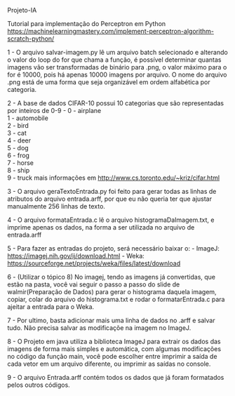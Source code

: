 Projeto-IA

Tutorial para implementação do Perceptron em Python https://machinelearningmastery.com/implement-perceptron-algorithm-scratch-python/

1 - O arquivo salvar-imagem.py lê um arquivo batch selecionado e alterando o valor do loop do for que chama a função, é possível determinar quantas imagens vão ser transformadas de binário para .png, o valor máximo para o for é 10000, pois há apenas 10000 imagens por arquivo. O nome do arquivo .png está de uma forma que seja organizável em ordem alfabética por categoria.

2 - A base de dados CIFAR-10 possui 10 categorias que são representadas por inteiros de 0-9 - 
	0 - airplane										
	1 - automobile										
	2 - bird										
	3 - cat										
	4 - deer										
	5 - dog										
	6 - frog										
	7 - horse										
	8 - ship										
	9 - truck
mais informações em http://www.cs.toronto.edu/~kriz/cifar.html

3 - O arquivo geraTextoEntrada.py foi feito para gerar todas as linhas de atributos do arquivo entrada.arff, por que eu não queria ter que ajustar manualmente 256 linhas de texto.

4 - O arquivo formataEntrada.c lê o arquivo histogramaDaImagem.txt, e imprime apenas os dados, na forma a ser utilizada no arquivo de entrada.arff

5 - Para fazer as entradas do projeto, será necessário baixar o:
	- ImageJ: https://imagej.nih.gov/ij/download.html
	- Weka: https://sourceforge.net/projects/weka/files/latest/download

6 - (Utilizar o tópico 8) No imagej, tendo as imagens já convertidas, que estão na pasta, você vai seguir o passo a passo do slide de walmir(Preparação de Dados) para  gerar o histograma daquela imagem, copiar, colar do arquivo do histograma.txt e rodar o formatarEntrada.c para ajeitar a entrada para o Weka.

7 - Por ultimo, basta adicionar mais uma linha de dados no .arff e salvar tudo. Não precisa salvar as modificaçõe na imagem no ImageJ.

8 - O Projeto em java utiliza a biblioteca ImageJ para extrair os dados das imagens de forma mais simples e automática, com algumas modificações no código da função main, você pode escolher entre imprimir a saída de cada vetor em um arquivo diferente, ou imprimir as saídas no console.

9 - O arquivo Entrada.arff contém todos os dados que já foram formatados pelos outros códigos.
